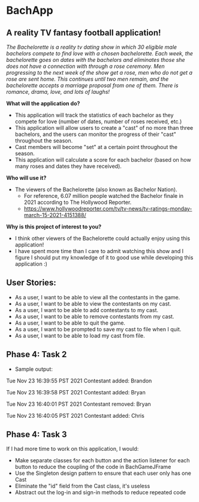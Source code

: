 # BachApp

## A reality TV fantasy football application!

*The Bachelorette is a reality tv dating show in which 30 eligible male bachelors compete to find love with a chosen 
bachelorette. Each week, the bachelorette goes on dates with the bachelors and eliminates those she does not have a 
connection with through a rose ceremony. Men progressing to the next week of the show get a rose, men who do not get a 
rose are sent home. This continues until two men remain, and the bachelorette accepts a marriage proposal from one of 
them. There is romance, drama, love, and lots of laughs!*

**What will the application do?**
- This application will track the statistics of each bachelor as they compete for love (number of dates, 
number of roses received, etc.)
- This application will allow users to create a "cast" of no more than three bachelors, and the users can monitor the 
progress of their "cast" throughout the season.
- Cast members will become "set" at a certain point throughout the season.
- This application will calculate a score for each bachelor (based on how many roses and dates they have received).

**Who will use it?**
- The viewers of the Bachelorette (also known as Bachelor Nation). 
    - For reference, 6.07 million people watched the Bachelor finale in 2021 according to The Hollywood Reporter. 
    - https://www.hollywoodreporter.com/tv/tv-news/tv-ratings-monday-march-15-2021-4151388/

**Why is this project of interest to you?**
- I think other viewers of the Bachelorette could actually enjoy using this application!
- I have spent more time than I care to admit watching this show and I figure I should put my knowledge of it
to good use while developing this application :)


## User Stories:

- As a user, I want to be able to view all the contestants in the game.
- As a user, I want to be able to view the contestants on my cast.
- As a user, I want to be able to add contestants to my cast.
- As a user, I want to be able to remove contestants from my cast.
- As a user, I want to be able to quit the game.
- As a user, I want to be prompted to save my cast to file when I quit.
- As a user, I want to be able to load my cast from file.

## Phase 4: Task 2

- Sample output:

Tue Nov 23 16:39:55 PST 2021
Contestant added: Brandon

Tue Nov 23 16:39:58 PST 2021
Contestant added: Bryan

Tue Nov 23 16:40:01 PST 2021
Contestant removed: Bryan

Tue Nov 23 16:40:05 PST 2021
Contestant added: Chris

## Phase 4: Task 3

If I had more time to work on this application, I would:

- Make separate classes for each button and the action listener for each button 
to reduce the coupling of the code in BachGameJFrame
- Use the Singleton design pattern to ensure that each user only has one Cast
- Eliminate the "id" field from the Cast class, it's useless
- Abstract out the log-in and sign-in methods to reduce repeated code